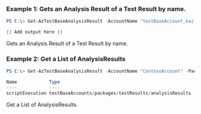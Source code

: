 ### Example 1: Gets an Analysis Result of a Test Result by name.
```powershell
PS C:\> Get-AzTestBaseAnalysisResult -AccountName "testBaseAccount_kaifa" -Name "" -PackageName "package2_kaifa-1.0" -ResourceGroupName "testbase_rg" -TestResultName "TestResult-8ea496b3-04bf-4a3d-a370-87d12c22a333"

{{ Add output here }}
```

Gets an Analysis Result of a Test Result by name.

### Example 2: Get a List of AnalysisResults
```powershell
PS C:\> Get-AzTestBaseAnalysisResult -AccountName "ContosoAccount" -PackageName "ContosoPackage" -ResourceGroupName "ContosoRG" -TestResultName "ContosoResult" -AnalysisResultType "scriptExecution"

Name            Type
----            ----
scriptExecution testBaseAccounts/packages/testResults/analysisResults

```

Get a List of AnalysisResults.

